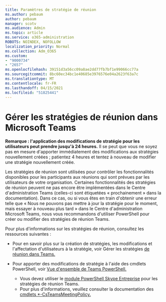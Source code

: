 ```yaml
---
title: Paramètres de stratégie de réunion
ms.author: pebaum
author: pebaum
manager: scotv
ms.audience: Admin
ms.topic: article
ms.service: o365-administration
ROBOTS: NOINDEX, NOFOLLOW
localization_priority: Normal
ms.collection: Adm_O365
ms.custom:
- "9000734"
- "2657"
ms.openlocfilehash: 39151d3a56cc09a8ae2dd77fb7bf1e99066cc77a
ms.sourcegitcommit: 8bc60ec34bc1e40685e3976576e04a2623f63a7c
ms.translationtype: MT
ms.contentlocale: fr-FR
ms.lasthandoff: 04/15/2021
ms.locfileid: "51825441"
---
```

# <a name="manage-meeting-policies-in-microsoft-teams"></a>Gérer les stratégies de réunion dans Microsoft Teams

**Remarque : l'application des modifications de stratégie pour les utilisateurs peut prendre jusqu'à 24 heures.** Il se peut que vous ne soyez pas en mesure d'apporter immédiatement des modifications aux stratégies nouvellement créées ; patientez 4 heures et tentez à nouveau de modifier une stratégie nouvellement créée.

Les stratégies de réunion sont utilisées pour contrôler les fonctionnalités disponibles pour les participants aux réunions qui sont prévues par les utilisateurs de votre organisation. Certaines fonctionnalités des stratégies de réunion peuvent ne pas encore être implémentées dans le Centre d'administration Teams (celles-ci sont étiquetées « prochainement » dans la documentation). Dans ce cas, ou si vous êtes en train d'obtenir une erreur telle que « Nous ne pouvons pas mettre à jour la stratégie pour le moment, mais essayer à nouveau plus tard » dans le Centre d'administration Microsoft Teams, nous vous recommandons d'utiliser PowerShell pour créer ou modifier des stratégies de réunion Teams. 

Pour plus d'informations sur les stratégies de réunion, consultez les ressources suivantes :

- Pour en savoir plus sur la création de stratégies, les modifications et l'affectation d'utilisateurs à la stratégie, voir Gérer les stratégies [de réunion dans Teams.](https://docs.microsoft.com/microsoftteams/meeting-policies-in-teams)

- Pour apporter des modifications de stratégie à l'aide des cmdlets PowerShell, voir [Vue d'ensemble de Teams PowerShell.](https://docs.microsoft.com/microsoftteams/teams-powershell-overview) 
    - Vous devez utiliser le [module PowerShell Skype Entreprise](https://docs.microsoft.com/skypeforbusiness/set-up-your-computer-for-windows-powershell/download-and-install-the-skype-for-business-online-connector) pour les stratégies de réunion Teams. 
    - Pour plus d'informations, veuillez consulter la documentation des [cmdlets *-CsTeamsMeetingPolicy.](https://docs.microsoft.com/search/?search=CsTeamsMeetingPolicy&view=skype-ps)

